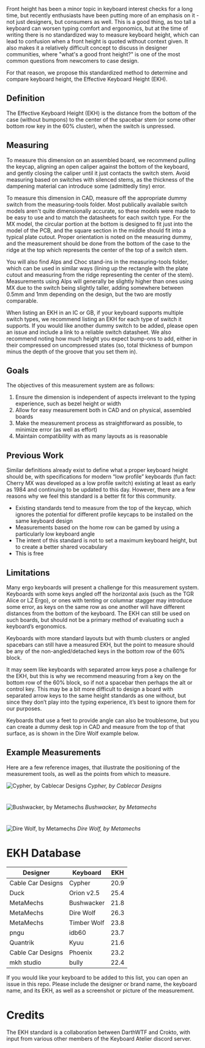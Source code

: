 Front height has been a minor topic in keyboard interest checks for a long time, but recently enthusiasts have been putting more of an emphasis on it - not just designers, but consumers as well. This is a good thing, as too tall a keyboard can worsen typing comfort and ergonomics, but at the time of writing there is no standardized way to measure keyboard height, which can lead to confusion when a front height is quoted without context given. It also makes it a relatively difficult concept to discuss in designer communities, where "what's a good front height?" is one of the most common questions from newcomers to case design.

For that reason, we propose this standardized method to determine and compare keyboard height, the Effective Keyboard Height (EKH).

## Definition
The Effective Keyboard Height (EKH) is the distance from the bottom of the case (without bumpons) to the center of the spacebar stem (or some other bottom row key in the 60% cluster), when the switch is unpressed.

## Measuring
To measure this dimension on an assembled board, we recommend pulling the keycap, aligning an open caliper against the bottom of the keyboard, and gently closing the caliper until it just contacts the switch stem. Avoid measuring based on switches with silenced stems, as the thickness of the dampening material can introduce some (admittedly tiny) error.

To measure this dimension in CAD, measure off the appropriate dummy switch from the measuring-tools folder. Most publically available switch models aren't quite dimensionally accurate, so these models were made to be easy to use and to match the datasheets for each switch type. For the MX model, the circular portion at the bottom is designed to fit just into the model of the PCB, and the square section in the middle should fit into a typical plate cutout. Proper orientation is noted on the measuring dummy, and the measurement should be done from the bottom of the case to the ridge at the top which represents the center of the top of a switch stem.

You will also find Alps and Choc stand-ins in the measuring-tools folder, which can be used in similar ways (lining up the rectangle with the plate cutout and measuring from the ridge representing the center of the stem). Measurements using Alps will generally be slightly higher than ones using MX due to the switch being slightly taller, adding somewhere between 0.5mm and 1mm depending on the design, but the two are mostly comparable.

When listing an EKH in an IC or GB, if your keyboard supports multiple switch types, we recommend listing an EKH for each type of switch it supports. If you would like another dummy switch to be added, please open an issue and include a link to a reliable switch datasheet. We also recommend noting how much height you expect bump-ons to add, either in their compressed on uncompressed states (so, total thickness of bumpon minus the depth of the groove that you set them in).

## Goals
The objectives of this measurement system are as follows:
1. Ensure the dimension is independent of aspects irrelevant to the typing experience, such as bezel height or width
1. Allow for easy measurement both in CAD and on physical, assembled boards
1. Make the measurement process as straightforward as possible, to minimize error (as well as effort)
1. Maintain compatibility with as many layouts as is reasonable

## Previous Work
Similar definitions already exist to define what a proper keyboard height should be, with specifications for modern “low profile” keyboards (fun fact: Cherry MX was developed as a low profile switch) existing at least as early as 1984 and continuing to be updated to this day. However, there are a few reasons why we feel this standard is a better fit for this community.
* Existing standards tend to measure from the top of the keycap, which ignores the potential for different profile keycaps to be installed on the same keyboard design
* Measurements based on the home row can be gamed by using a particularly low keyboard angle
* The intent of this standard is not to set a maximum keyboard height, but to create a better shared vocabulary
* This is free

## Limitations
Many ergo keyboards will present a challenge for this measurement system. Keyboards with some keys angled off the horizontal axis (such as the TGR Alice or LZ Ergo), or ones with tenting or columnar stagger may introduce some error, as keys on the same row as one another will have different distances from the bottom of the keyboard. The EKH can still be used on such boards, but should not be a primary method of evaluating such a keyboard’s ergonomics.

Keyboards with more standard layouts but with thumb clusters or angled spacebars can still have a measured EKH, but the point to measure should be any of the non-angled/detached keys in the bottom row of the 60% block.

It may seem like keyboards with separated arrow keys pose a challenge for the EKH, but this is why we recommend measuring from a key on the bottom row of the 60% block, so if not a spacebar then perhaps the alt or control key. This may be a bit more difficult to design a board with separated arrow keys to the same height standards as one without, but since they don’t play into the typing experience, it’s best to ignore them for our purposes.

Keyboards that use a feet to provide angle can also be troublesome, but you can create a dummy desk top in CAD and measure from the top of that surface, as is shown in the Dire Wolf example below.

## Example Measurements

Here are a few reference images, that illustrate the positioning of the measurement tools, as well as the points from which to measure.

![Cypher, by Cablecar Designs](https://i.imgur.com/YRlJnds.png)
*Cypher, by Cablecar Designs*
# 

![Bushwacker, by Metamechs](https://i.imgur.com/BbJp7pk.png)
*Bushwacker, by Metamechs*
# 

![Dire Wolf, by Metamechs](https://i.imgur.com/WNKLEOg.png)
*Dire Wolf, by Metamechs*
#
# EKH Database
Designer | Keyboard | EKH
------------ | ------------ | -------------
Cable Car Designs | Cypher | 20.9
Duck | Orion v2.5 | 25.4
MetaMechs | Bushwacker | 21.8
MetaMechs | Dire Wolf | 26.3
MetaMechs | Timber Wolf | 23.8
pngu | idb60 | 23.7
Quantrik | Kyuu | 21.6
Cable Car Designs | Phoenix | 23.2
mkh studio | bully | 22.4

If you would like your keyboard to be added to this list, you can open an issue in this repo. Please include the designer or brand name, the keyboard name, and its EKH, as well as a screenshot or picture of the measurement.

# Credits
The EKH standard is a collaboration between DarthWTF and Crokto, with input from various other members of the Keyboard Atelier discord server.
